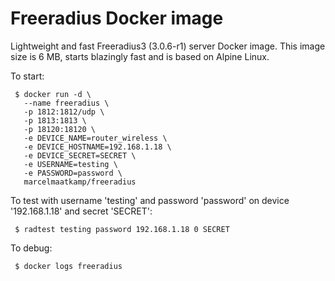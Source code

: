 # Freeradius Docker image

Lightweight and fast Freeradius3 (3.0.6-r1) server Docker image. This image size is 6 MB, starts blazingly fast and is based on Alpine Linux. 

To start: 

```
 $ docker run -d \
   --name freeradius \
   -p 1812:1812/udp \
   -p 1813:1813 \
   -p 18120:18120 \
   -e DEVICE_NAME=router_wireless \
   -e DEVICE_HOSTNAME=192.168.1.18 \
   -e DEVICE_SECRET=SECRET \
   -e USERNAME=testing \
   -e PASSWORD=password \
   marcelmaatkamp/freeradius
```

To  test with username 'testing' and password 'password' on device '192.168.1.18' and secret 'SECRET':

```
 $ radtest testing password 192.168.1.18 0 SECRET
```

To debug:

```
 $ docker logs freeradius
```

